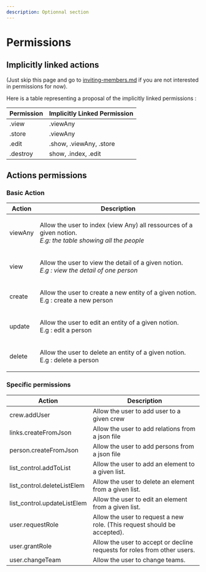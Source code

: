 ```yaml
---
description: Optionnal section
---
```


# Permissions

## Implicitly linked actions

(Just skip this page and go to [inviting-members.md](../inviting-members.md "mention") if you are not interested in permissions for now).

Here is a table representing a proposal of the implicitly linked permissions :

| Permission | Implicitly Linked Permission |
| ---------- | ---------------------------- |
| .view      | .viewAny                     |
| .store     | .viewAny                     |
| .edit      | .show, .viewAny, .store      |
| .destroy   | show, .index, .edit          |

## Actions permissions

### Basic Action

| Action  | Description                                                                                                                    |
| ------- | ------------------------------------------------------------------------------------------------------------------------------ |
| viewAny | <p>Allow the user to index (view Any) all ressources of a given notion. <br><em>E.g: the table showing all the people</em></p> |
| view    | <p>Allow the user to view the detail of a given notion.<br><em>E.g : view the detail of one person</em></p>                    |
| create  | <p>Allow the user to create a new entity of a given notion.<br>E.g : create a new person</p>                                   |
| update  | <p>Allow the user to edit an entity of a given notion.<br>E.g : edit a  person</p>                                             |
| delete  | <p>Allow the user to delete an entity of a given notion.<br>E.g : delete a person</p>                                          |

### Specific permissions

| Action                       | Description                                                              |
| ---------------------------- | ------------------------------------------------------------------------ |
| crew.addUser                 | Allow the user to add user to a given crew                               |
| links.createFromJson         | Allow the user to add relations from a json file                         |
| person.createFromJson        | Allow the user to add persons from a json file                           |
| list\_control.addToList      | Allow the user to add an element to a given list.                        |
| list\_control.deleteListElem | Allow the user to delete an element from a given list.                   |
| list\_control.updateListElem | Allow the user to edit an element from a given list.                     |
| user.requestRole             | Allow the user to request a new role. (This request should be accepted). |
| user.grantRole               | Allow the user to accept or decline requests for roles from other users. |
| user.changeTeam              | Allow the user to change teams.                                          |
